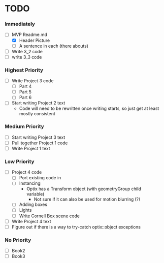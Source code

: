 # TODO #

### Immediately ###
- [ ] MVP Readme.md
  - [x] Header Picture
  - [ ] A sentence in each (there abouts)
- [ ] Write 3_2 code
- [ ] write 3_3 code

### Highest Priority ###
- [ ] Write Project 3 code
  - [ ] Part 4
  - [ ] Part 5
  - [ ] Part 6
- [ ] Start writing Project 2 text
  - Code will need to be rewritten once writing starts, so just get at least mostly consistent

### Medium Priority ###
- [ ] Start writing Project 3 text
- [ ] Pull together Project 1 code
- [ ] Write Project 1 text

### Low Priority ###
- [ ] Project 4 code
  - [ ] Port existing code in
  - [ ] Instancing
    - Optix has a Transform object (with geometryGroup child variable)
      - Not sure if it can also be used for motion blurring (?)
  - [ ] Adding boxes
  - [ ] Lights
  - [ ] Write Cornell Box scene code
- [ ] Write Project 4 text
- [ ] Figure out if there is a way to try-catch optix::object exceptions 

### No Priority ###
- [ ] Book2
- [ ] Book3